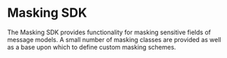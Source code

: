 Masking SDK
===========

The Masking SDK provides functionality for masking sensitive fields of message models. A small number of masking classes
are provided as well as a base upon which to define custom masking schemes. 